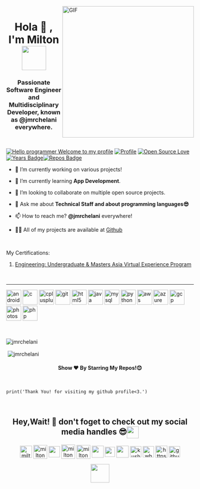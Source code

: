 <img align="right" alt="GIF"  width="353px" src="https://media2.giphy.com/media/p4NLw3I4U0idi/giphy.gif" />

<h1 align="center">Hola 👋 , I'm Milton <img src="https://github.com/TheDudeThatCode/TheDudeThatCode/blob/master/Assets/Developer.gif" width="65px"></h1>
<h3 align="center"> Passionate Software Engineer and Multidisciplinary Developer, known as @jmrchelani everywhere.</h3><br>

[![Hello programmer Welcome to my profile](https://img.shields.io/badge/Github-<3-brightgreen.svg?style=flat&logo=github)](https://github.com/jmrchelani) [![Profile](https://Visitor-badge.glitch.me/badge?page_id=jmrchelani.profileviews-badge)](https://github.com/jmrchelani) [![Open Source Love](https://img.shields.io/github/followers/jmrchelani?style=social)](https://github.com/jmrchelani?tab=followers)[![Years Badge](https://badges.pufler.dev/years/jmrchelani)](https://badges.pufler.dev/years/jmrchelani)[![Repos Badge](https://badges.pufler.dev/repos/jmrchelani)](https://badges.pufler.dev/repos/jmrchelani)
<br>
<!-- - 🕵 Intern at The [Cyrrup Solutions Pvt Ltd Foundation](https://www.cyrrup.com/) **(web developer and designer)** -->

- 🔭 I’m currently working on various projects! <!-- [Real-Time-Pose-Animation](https://github.com/aritrochakraborty29/Real-Time-Pose-Animation) -->

- 🌱 I’m currently learning **App Development**.

- 👯 I’m looking to collaborate on multiple open source projects.

<!-- - 🤝 I’m looking for help with [QX Research](https://github.com/qxresearch/qxresearch-event-1) -->

- 💬 Ask me about **Technical Staff and about programming languages😎**

- 📫 How to reach me? **@jmrchelani** everywhere!

- 👨‍💻 All of my projects are available at [Github](https://github.com/jmrchelani)

<br>

My Certifications:

1. [Engineering: Undergraduate & Masters Asia Virtual Experience Program](https://www.theforage.com/badges/5D7RHhoPX3xAjHbDm/THAgsPQ38Mau5GAtH/Engineering%3A%20Undergraduate%20%26%20Masters%20Asia%20Virtual%20Experience%20Program/Milton)

<br>
<hr>


<p align="left"><img src="https://devicons.github.io/devicon/devicon.git/icons/android/android-original-wordmark.svg" alt="android" width="40" height="40"/> <img src="https://devicons.github.io/devicon/devicon.git/icons/c/c-original.svg" alt="c" width="40" height="40"/> <img src="https://devicons.github.io/devicon/devicon.git/icons/cplusplus/cplusplus-original.svg" alt="cplusplus" width="40" height="40"/> <img src="https://www.vectorlogo.zone/logos/git-scm/git-scm-icon.svg" alt="git" width="40" height="40"/> <img src="https://devicons.github.io/devicon/devicon.git/icons/html5/html5-original-wordmark.svg" alt="html5" width="40" height="40"/> <img src="https://devicons.github.io/devicon/devicon.git/icons/java/java-original-wordmark.svg" alt="java" width="40" height="40"/> <img src="https://devicons.github.io/devicon/devicon.git/icons/mysql/mysql-original-wordmark.svg" alt="mysql" width="40" height="40"/> <img src="https://devicons.github.io/devicon/devicon.git/icons/python/python-original.svg" alt="python" width="40" height="40"/>
<img src="https://devicons.github.io/devicon/devicon.git/icons/amazonwebservices/amazonwebservices-original-wordmark.svg" alt="aws" width="40" height="40"/> <img src="https://www.vectorlogo.zone/logos/microsoft_azure/microsoft_azure-icon.svg" alt="azure" width="40" height="40"/> <img src="https://www.vectorlogo.zone/logos/google_cloud/google_cloud-icon.svg" alt="gcp" width="40" height="40"/>
<img src="https://devicons.github.io/devicon/devicon.git/icons/photoshop/photoshop-plain.svg" alt="photoshop" width="40" height="40"/> <img src="https://devicons.github.io/devicon/devicon.git/icons/php/php-original.svg" alt="php" width="40" height="40"/></p>
<br>

<p><img align="left" src="https://github-readme-stats.vercel.app/api/top-langs/?username=jmrchelani&layout=compact&hide=html&theme=highcontrast" alt="jmrchelani" /></p>
<br>

<p>&nbsp;<img align="center" src="https://github-readme-stats.vercel.app/api?username=jmrchelani&show_icons=true&theme=radical" alt="jmrchelani" /></p>

<h4 align="center">Show ❤️ By Starring My Repos!😊</h4>
<br>

```python3
print('Thank You! for visiting my github profile<3.')
```

<br>
<h2 align="center">Hey,Wait! 👋 don't foget to check out my social media handles 😎<img align="center" src="https://github.com/TheDudeThatCode/TheDudeThatCode/blob/master/Assets/Handshake.gif" height="32px"></h2>

<p align="center">
<a href="https://www.linkedin.com/in/milton-chelani-834a681a0/"><img align="center" src="https://img.favpng.com/15/24/8/linkedin-professional-network-service-clip-art-png-favpng-q49500q2zb8L7VrKSwnzAPEEM.jpg" alt="milton's linkedin" width="32px" height="31.5px"/></a>  
<a href="https://stackoverflow.com/users/14437274/milton" target="blank"><img align="center" src="https://cdn.sstatic.net/Sites/stackoverflow/company/Img/logos/so/so-icon.svg?v=f13ebeedfa9e" alt="milton stackoverflow" height="37" width="37" /></a>
<a href="https://kaggle.com/" target="blank"><img align="center" src="https://www.iconfinder.com/data/icons/logos-and-brands-adobe/512/189_Kaggle-512.png" alt="" height="30" width="30" /></a>
<a href="https://fb.com/jmrchelani" target="blank"><img align="center" src="https://i.pinimg.com/564x/ac/57/3b/ac573b439cde3dec8ca1c6739ae7f628.jpg" alt="milton fb" height="38" width="37" /></a>
<a href="https://instagram.com/jmrchelani" target="blank"><img align="center" src="https://img.favpng.com/9/25/24/computer-icons-instagram-logo-sticker-png-favpng-LZmXr3KPyVbr8LkxNML458QV3.jpg" alt="milton insta" height="37" width="37" /></a>
<a href="https://www.youtube.com/" target="blank"><img align="center" src="https://img.favpng.com/18/7/22/scalable-vector-graphics-social-media-youtube-logo-png-favpng-X24i5zHCJkRER9Uik7KY0htRs.jpg" alt="" height="32" width="32" /></a>
<a href="https://www.hackerrank.com/" target="blank"><img align="center" src="https://upload.wikimedia.org/wikipedia/commons/thumb/4/40/HackerRank_Icon-1000px.png/900px-HackerRank_Icon-1000px.png" alt="" height="27" width="27" /></a>
<a href="https://auth.geeksforgeeks.org/user//todo-done/" target="blank"><img align="center" src="https://media.geeksforgeeks.org/wp-content/cdn-uploads/gfg_200X200.png" alt="" height="32" width="33" /></a>
<a href="https://twitter.com/" target="blank"><img align="center" src="https://www.freepnglogos.com/uploads/twitter-logo-png/twitter-logo-vector-png-clipart-1.png" alt="kushal Das" height="30" width="30" /></a>
<a href="https://wa.me/7044331339" target="blank"><img align="center" src="https://img.favpng.com/3/18/7/whatsapp-icon-logo-png-favpng-NxdPMC0c3NCiUKmJNPJ10SyXz.jpg" alt="whatsapp" height="30" width="30" /></a>
<a href="https://medium.com/" target="blank"><img align="center" src="https://www.iconfinder.com/data/icons/social-media-2210/24/Medium-512.png" alt="https://medium.com/" height="32" width="32" /></a> 
<a href="https://github.com/jmrchelani" target="blank"><img align="center" src="https://www.flaticon.com/svg/static/icons/svg/25/25231.svg" alt="github" height="30" width="30" /></a>  
</p>
<p align="center"><img src="https://media.tenor.com/images/f6f5fa25d11d037028188cef60f260e7/tenor.gif" width="50"></p>
